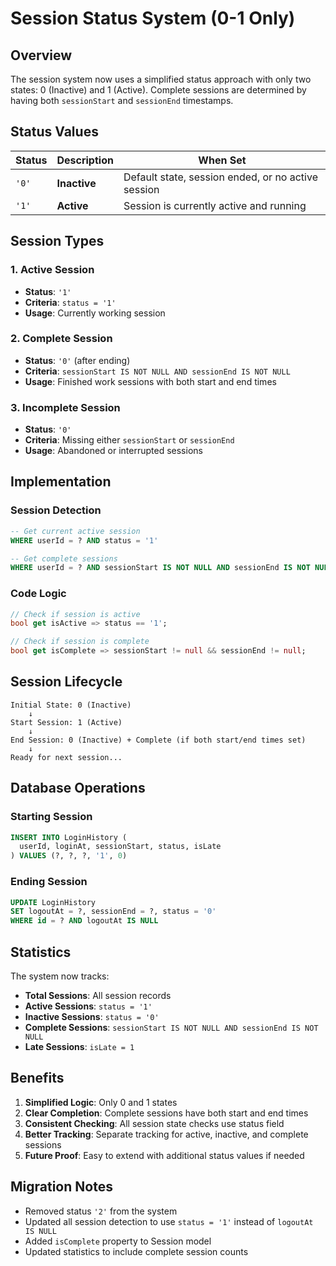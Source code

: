 # Session Status System (0-1 Only)

## Overview
The session system now uses a simplified status approach with only two states: 0 (Inactive) and 1 (Active). Complete sessions are determined by having both `sessionStart` and `sessionEnd` timestamps.

## Status Values

| Status | Description | When Set |
|--------|-------------|----------|
| `'0'` | **Inactive** | Default state, session ended, or no active session |
| `'1'` | **Active** | Session is currently active and running |

## Session Types

### 1. Active Session
- **Status**: `'1'`
- **Criteria**: `status = '1'`
- **Usage**: Currently working session

### 2. Complete Session
- **Status**: `'0'` (after ending)
- **Criteria**: `sessionStart IS NOT NULL AND sessionEnd IS NOT NULL`
- **Usage**: Finished work sessions with both start and end times

### 3. Incomplete Session
- **Status**: `'0'`
- **Criteria**: Missing either `sessionStart` or `sessionEnd`
- **Usage**: Abandoned or interrupted sessions

## Implementation

### Session Detection
```sql
-- Get current active session
WHERE userId = ? AND status = '1'

-- Get complete sessions
WHERE userId = ? AND sessionStart IS NOT NULL AND sessionEnd IS NOT NULL
```

### Code Logic
```dart
// Check if session is active
bool get isActive => status == '1';

// Check if session is complete
bool get isComplete => sessionStart != null && sessionEnd != null;
```

## Session Lifecycle

```
Initial State: 0 (Inactive)
    ↓
Start Session: 1 (Active)
    ↓
End Session: 0 (Inactive) + Complete (if both start/end times set)
    ↓
Ready for next session...
```

## Database Operations

### Starting Session
```sql
INSERT INTO LoginHistory (
  userId, loginAt, sessionStart, status, isLate
) VALUES (?, ?, ?, '1', 0)
```

### Ending Session
```sql
UPDATE LoginHistory 
SET logoutAt = ?, sessionEnd = ?, status = '0'
WHERE id = ? AND logoutAt IS NULL
```

## Statistics

The system now tracks:
- **Total Sessions**: All session records
- **Active Sessions**: `status = '1'`
- **Inactive Sessions**: `status = '0'`
- **Complete Sessions**: `sessionStart IS NOT NULL AND sessionEnd IS NOT NULL`
- **Late Sessions**: `isLate = 1`

## Benefits

1. **Simplified Logic**: Only 0 and 1 states
2. **Clear Completion**: Complete sessions have both start and end times
3. **Consistent Checking**: All session state checks use status field
4. **Better Tracking**: Separate tracking for active, inactive, and complete sessions
5. **Future Proof**: Easy to extend with additional status values if needed

## Migration Notes

- Removed status `'2'` from the system
- Updated all session detection to use `status = '1'` instead of `logoutAt IS NULL`
- Added `isComplete` property to Session model
- Updated statistics to include complete session counts 